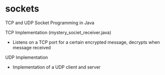 # sockets
TCP and UDP Socket Programming in Java

TCP Implementation (mystery_societ_receiver.java)
- Listens on a TCP port for a certain encrypted message, decrypts when message received

UDP Implementation
- Implementation of a UDP client and server 
